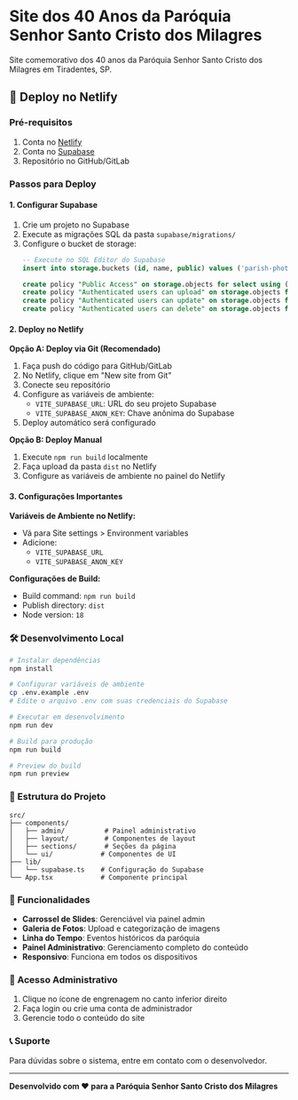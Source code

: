 # Site dos 40 Anos da Paróquia Senhor Santo Cristo dos Milagres

Site comemorativo dos 40 anos da Paróquia Senhor Santo Cristo dos Milagres em Tiradentes, SP.

## 🚀 Deploy no Netlify

### Pré-requisitos
1. Conta no [Netlify](https://netlify.com)
2. Conta no [Supabase](https://supabase.com)
3. Repositório no GitHub/GitLab

### Passos para Deploy

#### 1. Configurar Supabase
1. Crie um projeto no Supabase
2. Execute as migrações SQL da pasta `supabase/migrations/`
3. Configure o bucket de storage:
   ```sql
   -- Execute no SQL Editor do Supabase
   insert into storage.buckets (id, name, public) values ('parish-photos', 'parish-photos', true);
   
   create policy "Public Access" on storage.objects for select using (bucket_id = 'parish-photos');
   create policy "Authenticated users can upload" on storage.objects for insert with check (bucket_id = 'parish-photos' and auth.role() = 'authenticated');
   create policy "Authenticated users can update" on storage.objects for update using (bucket_id = 'parish-photos' and auth.role() = 'authenticated');
   create policy "Authenticated users can delete" on storage.objects for delete using (bucket_id = 'parish-photos' and auth.role() = 'authenticated');
   ```

#### 2. Deploy no Netlify

**Opção A: Deploy via Git (Recomendado)**
1. Faça push do código para GitHub/GitLab
2. No Netlify, clique em "New site from Git"
3. Conecte seu repositório
4. Configure as variáveis de ambiente:
   - `VITE_SUPABASE_URL`: URL do seu projeto Supabase
   - `VITE_SUPABASE_ANON_KEY`: Chave anônima do Supabase
5. Deploy automático será configurado

**Opção B: Deploy Manual**
1. Execute `npm run build` localmente
2. Faça upload da pasta `dist` no Netlify
3. Configure as variáveis de ambiente no painel do Netlify

#### 3. Configurações Importantes

**Variáveis de Ambiente no Netlify:**
- Vá para Site settings > Environment variables
- Adicione:
  - `VITE_SUPABASE_URL`
  - `VITE_SUPABASE_ANON_KEY`

**Configurações de Build:**
- Build command: `npm run build`
- Publish directory: `dist`
- Node version: `18`

### 🛠️ Desenvolvimento Local

```bash
# Instalar dependências
npm install

# Configurar variáveis de ambiente
cp .env.example .env
# Edite o arquivo .env com suas credenciais do Supabase

# Executar em desenvolvimento
npm run dev

# Build para produção
npm run build

# Preview do build
npm run preview
```

### 📁 Estrutura do Projeto

```
src/
├── components/
│   ├── admin/          # Painel administrativo
│   ├── layout/         # Componentes de layout
│   ├── sections/       # Seções da página
│   └── ui/            # Componentes de UI
├── lib/
│   └── supabase.ts    # Configuração do Supabase
└── App.tsx            # Componente principal
```

### 🔧 Funcionalidades

- **Carrossel de Slides**: Gerenciável via painel admin
- **Galeria de Fotos**: Upload e categorização de imagens
- **Linha do Tempo**: Eventos históricos da paróquia
- **Painel Administrativo**: Gerenciamento completo do conteúdo
- **Responsivo**: Funciona em todos os dispositivos

### 🔐 Acesso Administrativo

1. Clique no ícone de engrenagem no canto inferior direito
2. Faça login ou crie uma conta de administrador
3. Gerencie todo o conteúdo do site

### 📞 Suporte

Para dúvidas sobre o sistema, entre em contato com o desenvolvedor.

---

**Desenvolvido com ❤️ para a Paróquia Senhor Santo Cristo dos Milagres**
